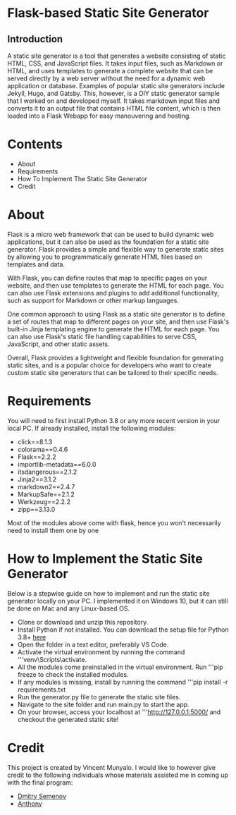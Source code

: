 # Flask-based Static Site Generator

## Introduction

A static site generator is a tool that generates a website consisting of static HTML, CSS, and JavaScript files. It takes input files, such as Markdown or HTML, and uses templates to generate a complete website that can be served directly by a web server without the need for a dynamic web application or database. Examples of popular static site generators include Jekyll, Hugo, and Gatsby. This, however, is a DIY static generator sample that I worked on and developed myself. It takes markdown input files and converts it to an output file that contains HTML file content, which is then loaded into a Flask Webapp for easy manouvering and hosting.

# Contents

- About
- Requirements
- How To Implement The Static Site Generator
- Credit

# About

Flask is a micro web framework that can be used to build dynamic web applications, but it can also be used as the foundation for a static site generator. Flask provides a simple and flexible way to generate static sites by allowing you to programmatically generate HTML files based on templates and data.

With Flask, you can define routes that map to specific pages on your website, and then use templates to generate the HTML for each page. You can also use Flask extensions and plugins to add additional functionality, such as support for Markdown or other markup languages.

One common approach to using Flask as a static site generator is to define a set of routes that map to different pages on your site, and then use Flask's built-in Jinja templating engine to generate the HTML for each page. You can also use Flask's static file handling capabilities to serve CSS, JavaScript, and other static assets.

Overall, Flask provides a lightweight and flexible foundation for generating static sites, and is a popular choice for developers who want to create custom static site generators that can be tailored to their specific needs.

# Requirements

You will need to first install Python 3.8 or any more recent version in your local PC. If already installed, install the following modules:

- click==8.1.3
- colorama==0.4.6
- Flask==2.2.2
- importlib-metadata==6.0.0
- itsdangerous==2.1.2
- Jinja2==3.1.2
- markdown2==2.4.7
- MarkupSafe==2.1.2
- Werkzeug==2.2.2
- zipp==3.13.0

Most of the modules above come with flask, hence you won't necessarily need to install them one by one

# How to Implement the Static Site Generator

Below is a stepwise guide on how to implement and run the static site generator locally on your PC. I implemented it on Windows 10, but it can still be done on Mac and any Linux-based OS.

- Clone or download and unzip this repository.
- Install Python if not installed. You can download the setup file for Python 3.8+ [here](https://www.python.org/downloads/)
- Open the folder in a text editor, preferably VS Code.
- Activate the virtual environment by running the command '''venv\Scripts\activate.
- All the modules come preinstalled in the virtual environment. Run '''pip freeze to check the installed modules.
- If any modules is missing, install by running the command '''pip install -r requirements.txt
- Run the generator.py file to generate the static site files.
- Navigate to the site folder and run main.py to start the app.
- On your browser, access your localhost at '''http://127.0.0.1:5000/ and checkout the generated static site!

# Credit

This project is created by Vincent Munyalo. I would like to however give credit to the following individuals whose materials assisted me in coming up with the final program:

- [Dmitry Semenov](dimsemenov.com)
- [Anthony](https://github.com/PrettyPrinted)
